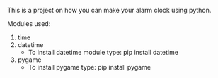 This is a project on how you can make your alarm clock using python.

Modules used:
  1. time
  2. datetime
       -  To install datetime module type: 
              pip install datetime
  3. pygame
       - To install pygame type: 
              pip install pygame

